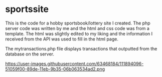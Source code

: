 # sportssite
This is the code for a hobby sportsbook/lottery site I created. The php server code was written by me and the html and css code was from a template. The html was slightly edited to my liking and the information I received from the API was used to fill in the html page.

The mytransactions.php file displays transactions that outputted from the database on the server.

https://user-images.githubusercontent.com/63468184/111894096-51059f00-89de-11eb-9b35-06b063534ad2.png
